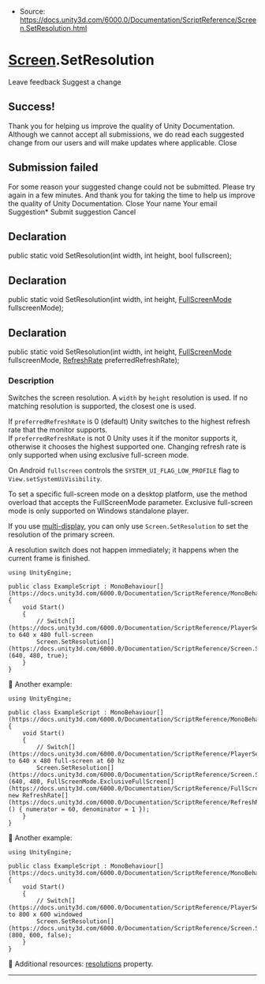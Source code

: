 * Source: https://docs.unity3d.com/6000.0/Documentation/ScriptReference/Screen.SetResolution.html

#  [Screen](https://docs.unity3d.com/6000.0/Documentation/ScriptReference/Screen.html).SetResolution
Leave feedback
Suggest a change
## Success!
Thank you for helping us improve the quality of Unity Documentation. Although we cannot accept all submissions, we do read each suggested change from our users and will make updates where applicable.
Close
## Submission failed
For some reason your suggested change could not be submitted. Please <a>try again</a> in a few minutes. And thank you for taking the time to help us improve the quality of Unity Documentation.
Close
Your name Your email Suggestion* Submit suggestion
Cancel
## Declaration
public static void SetResolution(int width, int height, bool fullscreen); 
## Declaration
public static void SetResolution(int width, int height, [FullScreenMode](https://docs.unity3d.com/6000.0/Documentation/ScriptReference/FullScreenMode.html) fullscreenMode); 
## Declaration
public static void SetResolution(int width, int height, [FullScreenMode](https://docs.unity3d.com/6000.0/Documentation/ScriptReference/FullScreenMode.html) fullscreenMode, [RefreshRate](https://docs.unity3d.com/6000.0/Documentation/ScriptReference/RefreshRate.html) preferredRefreshRate); 
### Description
Switches the screen resolution.
A `width` by `height` resolution is used. If no matching resolution is supported, the closest one is used.  
  
If `preferredRefreshRate` is 0 (default) Unity switches to the highest refresh rate that the monitor supports.  
If `preferredRefreshRate` is not 0 Unity uses it if the monitor supports it, otherwise it chooses the highest supported one. Changing refresh rate is only supported when using exclusive full-screen mode.  
  
On Android `fullscreen` controls the `SYSTEM_UI_FLAG_LOW_PROFILE` flag to `View.setSystemUiVisibility`.  
  
To set a specific full-screen mode on a desktop platform, use the method overload that accepts the FullScreenMode parameter. Exclusive full-screen mode is only supported on Windows standalone player.  
  
If you use [multi-display](https://docs.unity3d.com/6000.0/Documentation/Manual/MultiDisplay.html), you can only use `Screen.SetResolution` to set the resolution of the primary screen.   
  
A resolution switch does not happen immediately; it happens when the current frame is finished.
```
using UnityEngine;  
  
public class ExampleScript : MonoBehaviour[](https://docs.unity3d.com/6000.0/Documentation/ScriptReference/MonoBehaviour.html)
{
    void Start()
    {
        // Switch[](https://docs.unity3d.com/6000.0/Documentation/ScriptReference/PlayerSettings.Switch.html) to 640 x 480 full-screen
        Screen.SetResolution[](https://docs.unity3d.com/6000.0/Documentation/ScriptReference/Screen.SetResolution.html)(640, 480, true);
    }
}

```

Another example:
```
using UnityEngine;  
  
public class ExampleScript : MonoBehaviour[](https://docs.unity3d.com/6000.0/Documentation/ScriptReference/MonoBehaviour.html)
{
    void Start()
    {
        // Switch[](https://docs.unity3d.com/6000.0/Documentation/ScriptReference/PlayerSettings.Switch.html) to 640 x 480 full-screen at 60 hz
        Screen.SetResolution[](https://docs.unity3d.com/6000.0/Documentation/ScriptReference/Screen.SetResolution.html)(640, 480, FullScreenMode.ExclusiveFullScreen[](https://docs.unity3d.com/6000.0/Documentation/ScriptReference/FullScreenMode.ExclusiveFullScreen.html), new RefreshRate[](https://docs.unity3d.com/6000.0/Documentation/ScriptReference/RefreshRate.html)() { numerator = 60, denominator = 1 });
    }
}

```

Another example:
```
using UnityEngine;  
  
public class ExampleScript : MonoBehaviour[](https://docs.unity3d.com/6000.0/Documentation/ScriptReference/MonoBehaviour.html)
{
    void Start()
    {
        // Switch[](https://docs.unity3d.com/6000.0/Documentation/ScriptReference/PlayerSettings.Switch.html) to 800 x 600 windowed
        Screen.SetResolution[](https://docs.unity3d.com/6000.0/Documentation/ScriptReference/Screen.SetResolution.html)(800, 600, false);
    }
}

```

Additional resources: [resolutions](https://docs.unity3d.com/6000.0/Documentation/ScriptReference/Screen-resolutions.html) property.
* * *
